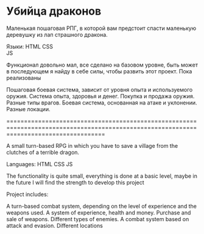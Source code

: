 # Убийца драконов

Маленькая пошаговая РПГ, в которой вам предстоит спасти маленькую деревушку из лап страшного дракона. 

Языки:
HTML
CSS  
JS

Функционал довольно мал, все сделано на базовом уровне, быть может в последующем я найду в себе силы, чтобы развить этот проект. Пока реализованы

Пошаговая боевая система, зависит от уровня опыта и используемого оружия.
Система опыта, здоровья и денег.
Покупка и продажа оружия.
Разные типы врагов.
Боевая система, основанная на атаке и уклонении.
Разные локации.

========================================================================================================================================

A small turn-based RPG in which you have to save a village from the clutches of a terrible dragon. 

Languages:
HTML
CSS
JS

The functionality is quite small, everything is done at a basic level, maybe in the future I will find the strength to develop this project

Project includes:

A turn-based combat system, depending on the level of experience and the weapons used.
A system of experience, health and money.
Purchase and sale of weapons.
Different types of enemies.
A combat system based on attack and evasion.
Different locations
